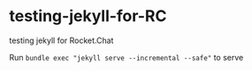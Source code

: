 # testing-jekyll-for-RC
testing jekyll for Rocket.Chat

Run `bundle exec "jekyll serve --incremental --safe"` to serve
